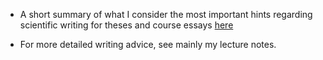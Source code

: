 * A short summary of what I consider the most important hints regarding scientific writing for theses and course essays [here](https://florianhartig.wordpress.com/teaching/writingadvice/)


* For more detailed writing advice, see mainly my lecture notes. 
